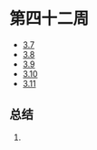 #  第四十二周

>

- [3.7](3.7.md)
- [3.8](3.8.md)
- [3.9](3.9.md)
- [3.10](3.10.md)
- [3.11](3.11.md)

## 总结

1. 

